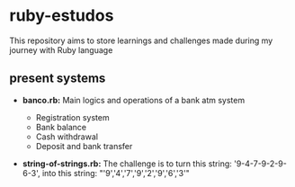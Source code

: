 # ruby-estudos

This repository aims to store learnings and challenges made during my journey with Ruby language

## present systems

- **banco.rb:** Main logics and operations of a bank atm system
  - Registration system
  - Bank balance
  - Cash withdrawal
  - Deposit and bank transfer 

- **string-of-strings.rb:** The challenge is to turn this string: '9-4-7-9-2-9-6-3', into this string: "'9','4','7','9','2','9','6','3'"
